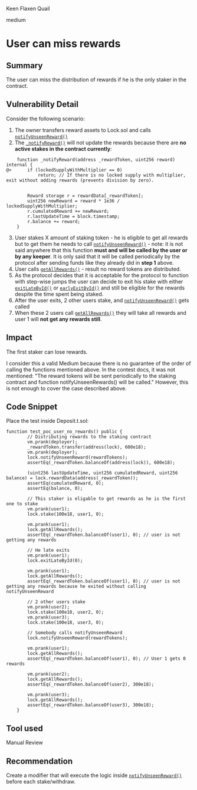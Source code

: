 Keen Flaxen Quail

medium

# User can miss rewards

## Summary
The user can miss the distribution of rewards if he is the only staker in the contract.

## Vulnerability Detail
Consider the following scenario:
1. The owner transfers reward assets to Lock.sol and calls [`notifyUnseenReward()`](https://github.com/sherlock-audit/2024-05-gamma-staking/blob/main/StakingV2/src/Lock.sol#L504)
2. The [`_notifyReward()`](https://github.com/sherlock-audit/2024-05-gamma-staking/blob/main/StakingV2/src/Lock.sol#L488-L497) will not update the rewards because there are **no active stakes in the contract currently**:

```solidity
    function _notifyReward(address _rewardToken, uint256 reward) internal {
@>      if (lockedSupplyWithMultiplier == 0)
            return; // If there is no locked supply with multiplier, exit without adding rewards (prevents division by zero).


        Reward storage r = rewardData[_rewardToken];
        uint256 newReward = reward * 1e36 / lockedSupplyWithMultiplier;
        r.cumulatedReward += newReward;
        r.lastUpdateTime = block.timestamp;
        r.balance += reward;
    }
```
3. User stakes X amount of staking token - he is eligible to get all rewards but to get them he needs to call [`notifyUnseenReward()`](https://github.com/sherlock-audit/2024-05-gamma-staking/blob/main/StakingV2/src/Lock.sol#L504) - note: it is not said anywhere that this function **must and will be called by the user or by any keeper**. It is only said that it will be called periodically by the protocol after sending funds like they already did in **step 1** above.
4. User calls [`getAllRewards()`](https://github.com/sherlock-audit/2024-05-gamma-staking/blob/main/StakingV2/src/Lock.sol#L517) - result no reward tokens are distributed.
5. As the protocol decides that it is acceptable for the protocol to function with step-wise jumps the user can decide to exit his stake with either [`exitLateById()`](https://github.com/sherlock-audit/2024-05-gamma-staking/blob/main/StakingV2/src/Lock.sol#L349) or [`earlyExitById()`](https://github.com/sherlock-audit/2024-05-gamma-staking/blob/main/StakingV2/src/Lock.sol#L313) and still be eligible for the rewards despite the time spent being staked.
6. After the user exits, 2 other users stake, and [`notifyUnseenReward()`](https://github.com/sherlock-audit/2024-05-gamma-staking/blob/main/StakingV2/src/Lock.sol#L504) gets called
7. When these 2 users call [`getAllRewards()`](https://github.com/sherlock-audit/2024-05-gamma-staking/blob/main/StakingV2/src/Lock.sol#L517) they will take all rewards and user 1 will **not get any rewards still**.

## Impact
The first staker can lose rewards.

I consider this a valid Medium because there is no guarantee of the order of calling the functions mentioned above. In the contest docs, it was not mentioned: "The reward tokens will be sent periodically to the staking contract and function notifyUnseenRewards() will be called." However, this is not enough to cover the case described above. 

## Code Snippet
Place the test inside Deposit.t.sol:

```solidity
function test_poc_user_no_rewards() public {
        // Distributing rewards to the staking contract
        vm.prank(deployer);
        _rewardToken.transfer(address(lock), 600e18);
        vm.prank(deployer);
        lock.notifyUnseenReward(rewardTokens);
        assertEq(_rewardToken.balanceOf(address(lock)), 600e18);

        (uint256 lastUpdateTime, uint256 cumulatedReward, uint256 balance) = lock.rewardData(address(_rewardToken));
        assertEq(cumulatedReward, 0);
        assertEq(balance, 0);

        // This staker is eligable to get rewards as he is the first one to stake
        vm.prank(user1);
        lock.stake(100e18, user1, 0);

        vm.prank(user1);
        lock.getAllRewards();
        assertEq(_rewardToken.balanceOf(user1), 0); // user is not getting any rewards

        // He late exits
        vm.prank(user1);
        lock.exitLateById(0);

        vm.prank(user1);
        lock.getAllRewards();
        assertEq(_rewardToken.balanceOf(user1), 0); // user is not getting any rewards because he exited without calling notifyUnseenReward

        // 2 other users stake
        vm.prank(user2);
        lock.stake(100e18, user2, 0);
        vm.prank(user3);
        lock.stake(100e18, user3, 0);

        // Somebody calls notifyUnseenReward
        lock.notifyUnseenReward(rewardTokens);

        vm.prank(user1);
        lock.getAllRewards();
        assertEq(_rewardToken.balanceOf(user1), 0); // User 1 gets 0 rewards

        vm.prank(user2);
        lock.getAllRewards();
        assertEq(_rewardToken.balanceOf(user2), 300e18);

        vm.prank(user3);
        lock.getAllRewards();
        assertEq(_rewardToken.balanceOf(user3), 300e18);
    }
```

## Tool used

Manual Review

## Recommendation
Create a modifier that will execute the logic inside [`notifyUnseenReward()`](https://github.com/sherlock-audit/2024-05-gamma-staking/blob/main/StakingV2/src/Lock.sol#L504) before each stake/withdraw.
